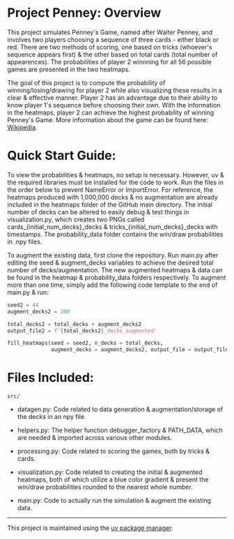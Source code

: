 # Project Penney: Overview

This project simulates Penney's Game, named after Walter Penney, and involves two players choosing a sequence of three cards - either black or red. There are two methods of scoring, one based on tricks (whoever's sequence appears first) & the other based on total cards (total number of appearences). The probabilities of player 2 winnning for all 56 possible games are presented in the two heatmaps. 

The goal of this project is to compute the probability of winning/losing/drawing for player 2 while also visualizing these results in a clear & effective manner. Player 2 has an advantage due to their ability to know player 1's sequence before choosing their own. With the information in the heatmaps, player 2 can achieve the highest probability of winning Penney's Game. More information about the game can be found here: [Wikipedia](https://en.wikipedia.org/wiki/Penney%27s_game).


# Quick Start Guide:

To view the probabilities & heatmaps, no setup is necessary. However, uv & the required libraries must be installed for the code to work. Run the files in the order below to prevent NameError or ImportError. For reference, the heatmaps produced with 1,000,000 decks & no augmentation are already included in the heatmaps folder of the GitHub main directory. The initial number of decks can be altered to easily debug & test things in visualization.py, which creates two PNGs called cards\_{initial_num_decks}\_decks & tricks\_{initial_num_decks}\_decks with timestamps. The probability_data folder contains the win/draw probabilities in .npy files.

To augment the existing data, first clone the repository. Run main.py after editing the seed & augment_decks variables to achieve the desired total number of decks/augmentation. The new augmented heatmaps & data can be found in the heatmap & probability_data folders respectively. To augment more than one time, simply add the following code template to the end of main.py & run:

```python
seed2 = 44  
augment_decks2 = 200

total_decks2 = total_decks + augment_decks2
output_file2 = f'{total_decks2}_decks_augmented'

fill_heatmaps(seed = seed2, n_decks = total_decks, 
              augment_decks = augment_decks2, output_file = output_file2)

```

# Files Included:

`src/`

- datagen.py: Code related to data generation & augmentation/storage of the decks in an npy file.

- helpers.py: The helper function debugger_factory & PATH_DATA, which are needed & imported across various other modules.

- processing.py: Code related to scoring the games, both by tricks & cards.

- visualization.py: Code related to creating the initial & augmented heatmaps, both of which utilize a blue color gradient & present the win/draw probabilities rounded to the nearest whole number.

- main.py: Code to actually run the simulation & augment the existing data.

---

This project is maintained using the [uv package manager](https://docs.astral.sh/uv/).


 
